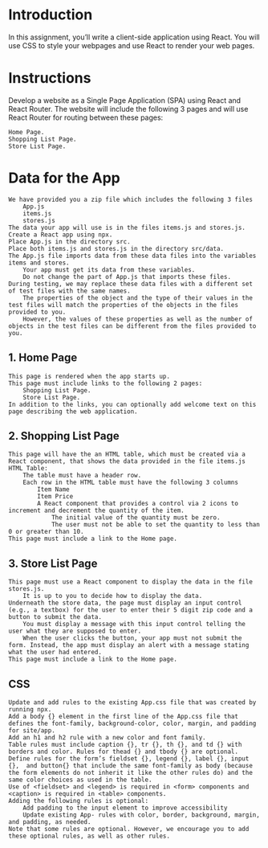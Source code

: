 # Introduction

In this assignment, you’ll write a client-side application using React. You will use CSS to style your webpages and use React to render your web pages.

# Instructions

Develop a website as a Single Page Application (SPA) using React and React Router. The website will include the following 3 pages and will use React Router for routing between these pages:

    Home Page.
    Shopping List Page.
    Store List Page.

# Data for the App

    We have provided you a zip file which includes the following 3 files
        App.js
        items.js
        stores.js
    The data your app will use is in the files items.js and stores.js.
    Create a React app using npx.
    Place App.js in the directory src.
    Place both items.js and stores.js in the directory src/data.
    The App.js file imports data from these data files into the variables items and stores.
        Your app must get its data from these variables.
        Do not change the part of App.js that imports these files.
    During testing, we may replace these data files with a different set of test files with the same names.
        The properties of the object and the type of their values in the test files will match the properties of the objects in the files provided to you.
        However, the values of these properties as well as the number of objects in the test files can be different from the files provided to you.
## 1. Home Page

    This page is rendered when the app starts up.
    This page must include links to the following 2 pages:
        Shopping List Page.
        Store List Page.
    In addition to the links, you can optionally add welcome text on this page describing the web application.

## 2. Shopping List Page

    This page will have the an HTML table, which must be created via a React component, that shows the data provided in the file items.js
    HTML Table:
        The table must have a header row.
        Each row in the HTML table must have the following 3 columns
            Item Name
            Item Price
            A React component that provides a control via 2 icons to increment and decrement the quantity of the item.
                The initial value of the quantity must be zero.
                The user must not be able to set the quantity to less than 0 or greater than 10.
    This page must include a link to the Home page.

## 3. Store List Page

    This page must use a React component to display the data in the file stores.js.
        It is up to you to decide how to display the data.
    Underneath the store data, the page must display an input control (e.g., a textbox) for the user to enter their 5 digit zip code and a button to submit the data.
        You must display a message with this input control telling the user what they are supposed to enter.
        When the user clicks the button, your app must not submit the form. Instead, the app must display an alert with a message stating what the user had entered.
    This page must include a link to the Home page.

## CSS

    Update and add rules to the existing App.css file that was created by running npx.
    Add a body {} element in the first line of the App.css file that defines the font-family, background-color, color, margin, and padding for site/app.
    Add an h1 and h2 rule with a new color and font family.
    Table rules must include caption {}, tr {}, th {}, and td {} with borders and color. Rules for thead {} and tbody {} are optional.
    Define rules for the form’s fieldset {}, legend {}, label {}, input {},  and button{} that include the same font-family as body (because the form elements do not inherit it like the other rules do) and the same color choices as used in the table.
    Use of <fieldset> and <legend> is required in <form> components and <caption> is required in <table> components.
    Adding the following rules is optional:
        Add padding to the input element to improve accessibility
        Update existing App- rules with color, border, background, margin, and padding, as needed.
    Note that some rules are optional. However, we encourage you to add these optional rules, as well as other rules. 
